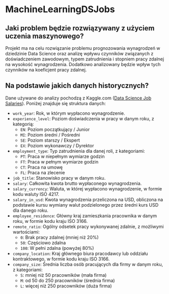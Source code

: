 
# MachineLearningDSJobs

## Jaki problem będzie rozwiązywany z użyciem uczenia maszynowego?
Projekt ma na celu rozwiązanie problemu prognozowania wynagrodzeń w dziedzinie Data Science oraz analizę wpływu czynników związanych z doświadczeniem zawodowym, typem zatrudnienia i stopniem pracy zdalnej na wysokość wynagrodzenia. Dodatkowo analizowany będzie wpływ tych czynników na koeficjent pracy zdalnej.

## Na podstawie jakich danych historycznych?
Dane używane do analizy pochodzą z Kaggle.com ([Data Science Job Salaries](https://www.kaggle.com/datasets/ruchi798/data-science-job-salaries)). Poniżej znajduje się struktura danych:
- `work_year`: Rok, w którym wypłacono wynagrodzenie.
- `experience_level`: Poziom doświadczenia w pracy w danym roku, z kategorią:
  - `EN`: Poziom początkujący / Junior
  - `MI`: Poziom średni / Pośredni
  - `SE`: Poziom starszy / Ekspert
  - `EX`: Poziom wykonawczy / Dyrektor
- `employment_type`: Typ zatrudnienia dla danej roli, z kategoriami:
  - `PT`: Praca w niepełnym wymiarze godzin
  - `FT`: Praca w pełnym wymiarze godzin
  - `CT`: Praca na umowę
  - `FL`: Praca na zlecenie
- `job_title`: Stanowisko pracy w danym roku.
- `salary`: Całkowita kwota brutto wypłaconego wynagrodzenia.
- `salary_currency`: Waluta, w której wypłacono wynagrodzenie, w formie kodu waluty ISO 4217.
- `salary_in_usd`: Kwota wynagrodzenia przeliczona na USD, obliczona na podstawie kursu wymiany walut podzielonego przez średni kurs USD dla danego roku.
- `employee_residence`: Główny kraj zamieszkania pracownika w danym roku, w formie kodu kraju ISO 3166.
- `remote_ratio`: Ogólny odsetek pracy wykonywanej zdalnie, z możliwymi wartościami:
  - `0`: Brak pracy zdalnej (mniej niż 20%)
  - `50`: Częściowo zdalna
  - `100`: W pełni zdalna (powyżej 80%)
- `company_location`: Kraj głównego biura pracodawcy lub oddziału kontraktowego, w formie kodu kraju ISO 3166.
- `company_size`: Średnia liczba osób pracujących dla firmy w danym roku, z kategoriami:
  - `S`: mniej niż 50 pracowników (mała firma)
  - `M`: od 50 do 250 pracowników (średnia firma)
  - `L`: więcej niż 250 pracowników (duża firma)
